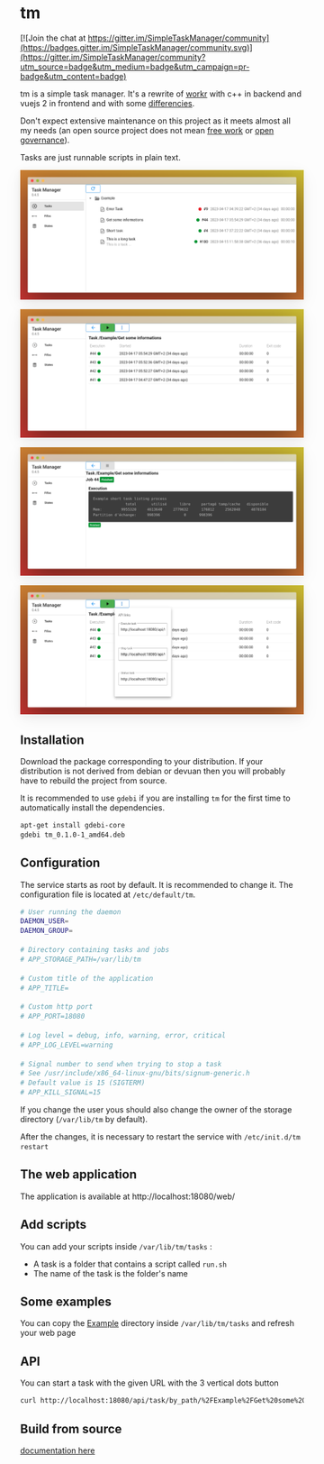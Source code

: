 # tm

[![Join the chat at https://gitter.im/SimpleTaskManager/community](https://badges.gitter.im/SimpleTaskManager/community.svg)](https://gitter.im/SimpleTaskManager/community?utm_source=badge&utm_medium=badge&utm_campaign=pr-badge&utm_content=badge)

tm is a simple task manager. It's a rewrite of [workr](https://github.com/sirikon/workr) with c++ in backend and vuejs 2 in frontend and with some [differencies](./doc/Workr.md).

Don't expect extensive maintenance on this project as it meets almost all my needs (an open source project does not mean [free work](https://raccoon.onyxbits.de/blog/bugreport-free-support/) or [open governance](https://words.werd.io/open-source-does-not-mean-open-governance-8ab751136106)).

Tasks are just runnable scripts in plain text.

<p align="center" >
    <img src="./doc/TaskList.png" style="box-shadow: rgba(17, 17, 26, 0.05) 0px 4px 16px, rgba(17, 17, 26, 0.05) 0px 8px 32px;">
</p>
<p align="center">
    <img src="./doc/TaskView.png" style="box-shadow: rgba(17, 17, 26, 0.05) 0px 4px 16px, rgba(17, 17, 26, 0.05) 0px 8px 32px;">
</p>
<p align="center">
    <img src="./doc/JobView.png" style="box-shadow: rgba(17, 17, 26, 0.05) 0px 4px 16px, rgba(17, 17, 26, 0.05) 0px 8px 32px;">
</p>
<p align="center">
    <img src="./doc/API.png" style="box-shadow: rgba(17, 17, 26, 0.05) 0px 4px 16px, rgba(17, 17, 26, 0.05) 0px 8px 32px;">
</p>

## Installation

Download the package corresponding to your distribution. If your distribution is not derived from debian or devuan then you will probably have to rebuild the project from source.

It is recommended to use `gdebi` if you are installing `tm` for the first time to automatically install the dependencies.

```sh
apt-get install gdebi-core
gdebi tm_0.1.0-1_amd64.deb

```

## Configuration

The service starts as root by default. It is recommended to change it.
The configuration file is located at `/etc/default/tm`.

```sh
# User running the daemon
DAEMON_USER=
DAEMON_GROUP=

# Directory containing tasks and jobs
# APP_STORAGE_PATH=/var/lib/tm

# Custom title of the application
# APP_TITLE=

# Custom http port
# APP_PORT=18080

# Log level = debug, info, warning, error, critical
# APP_LOG_LEVEL=warning

# Signal number to send when trying to stop a task
# See /usr/include/x86_64-linux-gnu/bits/signum-generic.h
# Default value is 15 (SIGTERM)
# APP_KILL_SIGNAL=15
```

If you change the user yous should also change the owner of the storage directory (`/var/lib/tm` by default).

After the changes, it is necessary to restart the service with `/etc/init.d/tm restart`

## The web application

The application is available at http://localhost:18080/web/

## Add scripts

You can add your scripts inside `/var/lib/tm/tasks` :
* A task is a folder that contains a script called `run.sh`
* The name of the task is the folder's name

## Some examples

You can copy the [Example](./doc/Example) directory inside `/var/lib/tm/tasks` and refresh your web page

## API

You can start a task with the given URL with the 3 vertical dots button 

```sh
curl http://localhost:18080/api/task/by_path/%2FExample%2FGet%20some%20informations/execute
```

## Build from source

[documentation here](./doc/Build.md)

